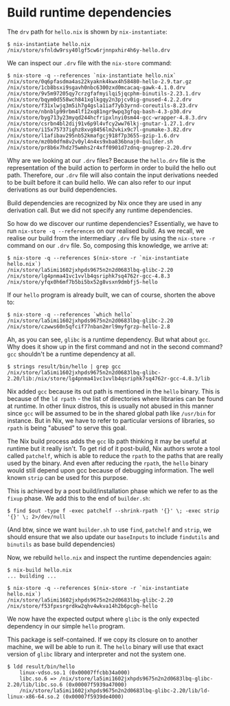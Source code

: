# Build runtime dependencies

The `drv` path for `hello.nix` is shown by `nix-instantiate`:

```
$ nix-instantiate hello.nix
/nix/store/sfnldw9rsy40lgf5cw6rjnnpxhir4h6y-hello.drv
```

We can inspect our `.drv` file with the `nix-store` command:

```
$ nix-store -q --references `nix-instantiate hello.nix`
/nix/store/0q6pfasdma4as22kyaknk4kwx4h58480-hello-2.9.tar.gz
/nix/store/1cb8bsxi9sgavh0nbc6300zxd0mcacaq-gawk-4.1.0.drv
/nix/store/9v5m97205qy7crzgfafmyilqi5jqcphm-binutils-2.23.1.drv
/nix/store/bqym0d558wch841xglkgqy2n3pjcv0ig-gnused-4.2.2.drv
/nix/store/f31xlwjq3m5ih7g4gsla1iaf7yb3yrnd-coreutils-8.23.drv
/nix/store/nbnblp99rbm4lf12xq81ngr9wpq3gfqq-bash-4.3-p30.drv
/nix/store/byg713y23myqd244hcfripxlnyi0sm44-gcc-wrapper-4.8.3.drv
/nix/store/csrbn4bl2dij91v6p9l4vfcy2ww76lkj-gnutar-1.27.1.drv
/nix/store/i15x75737ighz8xvg8456lm2vkix9c7l-gnumake-3.82.drv
/nix/store/l1afibav295nb52kmafgcj918f7p3655-gzip-1.6.drv
/nix/store/mz0b0dfm8v2v0yl4n4xs9xba836bnaj0-builder.sh
/nix/store/pr8b6x7hdz75wmhs2r4xff0901d7zdnq-gnugrep-2.20.drv
```

Why are we looking at our `.drv` files?  Because the `hello.drv` file is the representation of the build action to perform in order to build the hello out path. Therefore, our `.drv` file will also contain the input derivations needed to be built before it can build hello. We can also refer to our input derivations as our build dependencies.

Build dependencies are recognized by Nix once they are used in any derivation call.  But we did not specify any runtime dependencies.

So how do we discover our runtime dependencies? Essentially, we have to run `nix-store -q --references` on our realised build. As we recall, we realise our build from the intermediary `.drv` file by using the `nix-store -r` command on our `.drv` file. So, composing this knowledge, we arrive at:

```
$ nix-store -q --references $(nix-store -r `nix-instantiate hello.nix`)
/nix/store/la5imi1602jxhpds9675n2n2d0683lbq-glibc-2.20
/nix/store/lg4pnma41vc1vvlb4qsriphk7sq4762r-gcc-4.8.3
/nix/store/yfqx0h6mf7b5bi5bx52g8vsxn9dmbfj5-hello
```

If our `hello` program is already built, we can of course, shorten the above to:

```
$ nix-store -q --references `which hello`
/nix/store/la5imi1602jxhpds9675n2n2d0683lbq-glibc-2.20
/nix/store/czwws60n5qfcif77nban2mrl9myfgrzp-hello-2.8
```

Ah, as you can see, `glibc` is a runtime dependency.  But what about `gcc`. Why does it show up in the first command and not in the second command? `gcc` shouldn't be a runtime dependency at all.

```
$ strings result/bin/hello | grep gcc
/nix/store/la5imi1602jxhpds9675n2n2d0683lbq-glibc-2.20/lib:/nix/store/lg4pnma41vc1vvlb4qsriphk7sq4762r-gcc-4.8.3/lib
```

Nix added `gcc` because its out path is mentioned in the `hello` binary. This is because of the `ld rpath` - the list of directories where libraries can be found at runtime.  In other linux distros, this is usually not abused in this manner since `gcc` will be assumed to be in the shared global path like `/usr/bin` for instance.  But in Nix, we have to refer to particular versions of libraries, so `rpath` is being "abused" to serve this goal.

The Nix build process adds the `gcc` lib path thinking it may be useful at runtime but it really isn't. To get rid of it post-build, Nix authors wrote a tool called `patchelf`, which is able to reduce the `rpath` to the paths that are really used by the binary. And even after reducing the `rpath`, the `hello` binary would still depend upon gcc because of debugging information.  The well known `strip` can be used for this purpose.

This is achieved by a post build/installation phase which we refer to as the `fixup` phase.  We add this to the end of `builder.sh`:

```
$ find $out -type f -exec patchelf --shrink-rpath '{}' \; -exec strip '{}' \; 2>/dev/null
```

(And btw, since we want `builder.sh` to use `find`, `patchelf` and `strip`, we should ensure that we also update our `baseInputs` to include `findutils` and `binutils` as base build dependencies)

Now, we rebuild `hello.nix` and inspect the runtime dependencies again:

```
$ nix-build hello.nix
... building ...

$ nix-store -q --references $(nix-store -r `nix-instantiate hello.nix`)
/nix/store/la5imi1602jxhpds9675n2n2d0683lbq-glibc-2.20
/nix/store/f53fpxsrgrdkw2qhv4wkva14h2b6pcgh-hello
```

We now have the expected output where `glibc` is the only expected dependency in our simple `hello` program.

This package is self-contained. If we copy its closure on to another machine, we will be able to run it.  The `hello` binary will use that exact version of `glibc` library and interpreter and not the system one.

```
$ ldd result/bin/hello
    linux-vdso.so.1 (0x00007ffcbb34a000)
    libc.so.6 => /nix/store/la5imi1602jxhpds9675n2n2d0683lbq-glibc-2.20/lib/libc.so.6 (0x00007f5939a47000)
    /nix/store/la5imi1602jxhpds9675n2n2d0683lbq-glibc-2.20/lib/ld-linux-x86-64.so.2 (0x00007f5939de4000)
```
